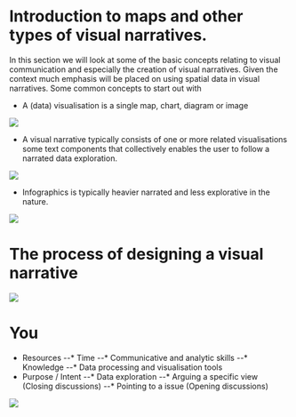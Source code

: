 # Introduction to maps and other types of visual narratives.
In this section we will look at some of the basic concepts relating to visual communication and especially the creation of visual narratives. Given the context much emphasis will be placed on using spatial data in visual narratives. 
Some common concepts to start out with

* A (data) visualisation is a single map, chart, diagram or image 

![](https://geoinformatik.github.io/webbooks/GIS_VIZ/viz_res/visualisation.jpg)

* A visual narrative typically consists of one or more related visualisations some text components that collectively enables the user to follow a narrated data exploration. 

![](https://geoinformatik.github.io/webbooks/GIS_VIZ/viz_res/visual_narativ.jpg)

* Infographics is typically heavier narrated and less explorative in the nature.

![](https://geoinformatik.github.io/webbooks/GIS_VIZ/viz_res/infographics.jpg)


# The process of designing a visual narrative

![](https://geoinformatik.github.io/webbooks/GIS_VIZ/viz_res/designProcess_large.png)

# You
* Resources
--* Time
--* Communicative and analytic skills
--* Knowledge
--* Data processing and visualisation tools
* Purpose / Intent
--* Data exploration
--* Arguing a specific view (Closing discussions)
--* Pointing to a issue (Opening discussions)

![](https://geoinformatik.github.io/webbooks/GIS_VIZ/viz_res/designProcess1.png)
